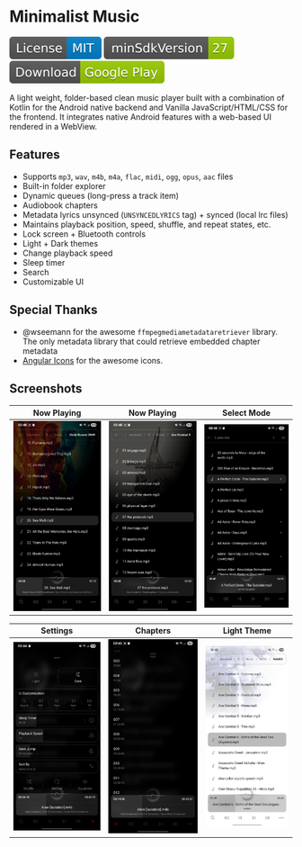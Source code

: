 # Minimalist Music
[![License](support-files/badges/license.svg)](LICENSE.md)
![Min SDK](support-files/badges/min-sdk.svg)
[![Download](support-files/badges/download.svg)](https://play.google.com/store/apps/details?id=mohsen.muhammad.minimalist)

A light weight, folder-based clean music player built with a combination of Kotlin for the Android native backend and Vanilla JavaScript/HTML/CSS for the frontend. It integrates native Android features with a web-based UI rendered in a WebView.

## Features
- Supports `mp3`, `wav`, `m4b`, `m4a`, `flac`, `midi`, `ogg`, `opus`, `aac` files
- Built-in folder explorer
- Dynamic queues (long-press a track item)
- Audiobook chapters
- Metadata lyrics unsynced (`UNSYNCEDLYRICS` tag) + synced (local lrc files)
- Maintains playback position, speed, shuffle, and repeat states, etc.
- Lock screen + Bluetooth controls
- Light + Dark themes
- Change playback speed
- Sleep timer
- Search
- Customizable UI

## Special Thanks
- @wseemann for the awesome `ffmpegmediametadataretriever` library. The only metadata library that could retrieve embedded chapter metadata
- [Angular Icons](https://angularicons.com/) for the awesome icons.

## Screenshots
|Now Playing|Now Playing|Select Mode|
|:-:|:-:|:-:|
|![Now Playing 1](support-files/screenshots/now-playing-1.jpg)|![Now Playing 2](support-files/screenshots/now-playing-2.jpg)|![Select Mode](support-files/screenshots/select-mode.jpg)|

|Settings|Chapters|Light Theme|
|:-:|:-:|:-:|
|![Settings](support-files/screenshots/settings.jpg)|![Chapters](support-files/screenshots/chapters.jpg)|![Light Theme](support-files/screenshots/now-playing-light.jpg)|
